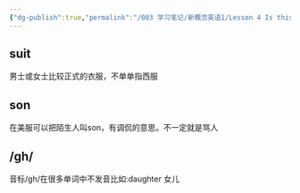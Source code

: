 ```yaml
---
{"dg-publish":true,"permalink":"/003 学习笔记/新概念英语1/Lesson 4 Is this your...？/","dgPassFrontmatter":true,"created":"2024-02-29T19:30:36.644+08:00","updated":"2024-06-01T10:29:28.183+08:00"}
---
```


## suit
男士或女士比较正式的衣服，不单单指西服

## son
在美服可以把陌生人叫son，有调侃的意思。不一定就是骂人

## /gh/
音标/gh/在很多单词中不发音比如:daughter 女儿